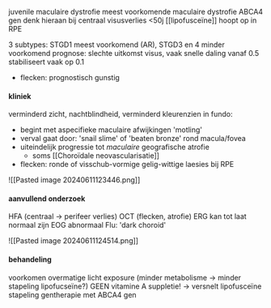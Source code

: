 juvenile maculaire dystrofie
meest voorkomende maculaire dystrofie
ABCA4 gen
denk hieraan bij centraal visusverlies <50j
[[lipofusceïne]] hoopt op in RPE

3 subtypes: STGD1 meest voorkomend (AR), STGD3 en 4 minder voorkomend
prognose: slechte uitkomst visus, vaak snelle daling vanaf 0.5 stabiliseert vaak op 0.1
- flecken: prognostisch gunstig

#### kliniek
verminderd zicht, nachtblindheid, verminderd kleurenzien
in fundo:
- begint met aspecifieke maculaire afwijkingen 'motling'
- verval gaat door: 'snail slime' of 'beaten bronze' rond macula/fovea
- uiteindelijk progressie tot *maculaire* geografische atrofie
	- soms [[Choroïdale neovascularisatie]]
- flecken: ronde of visschub-vormige gelig-wittige laesies bij RPE


![[Pasted image 20240611123446.png]]

#### aanvullend onderzoek
HFA (centraal -> perifeer verlies)
OCT (flecken, atrofie)
ERG kan tot laat normaal zijn
EOG abnormaal
Flu: 'dark choroid'

![[Pasted image 20240611124514.png]]

#### behandeling
voorkomen overmatige licht exposure (minder metabolisme -> minder stapeling lipofucseïne?)
GEEN vitamine A suppletie! -> versnelt lipofusceïne stapeling
gentherapie met ABCA4 gen